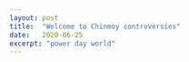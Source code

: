 ```yaml
---
layout: post
title:  "Welcome to Chinmoy controversies"
date:   2020-06-25
excerpt: "power day world"
---
```


